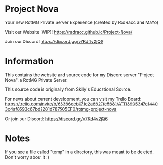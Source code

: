 # Project Nova
Your new RotMG Private Server Experience (created by RadRacc and MaYo)

Visit our Website [WIP]! https://radracc.github.io/Project-Nova/

Join our Discord! https://discord.gg/v7Kd4v2jQ6

# Information
This contains the website and source code for my Discord server "Project Nova", a RotMG Private Server.

This source code is originally from Skilly's Educational Source.

For news about current development, you can visit my Trello Board: https://trello.com/invite/b/68366eeb071e2a8627fc5681/ATTI3905347c14403c4af8593c67bd2281d787505EF0/rotmg-project-nova

Or join our Discord: https://discord.gg/v7Kd4v2jQ6

# Notes
If you see a file called "temp" in a directory, this was meant to be deleted. Don't worry about it :)
